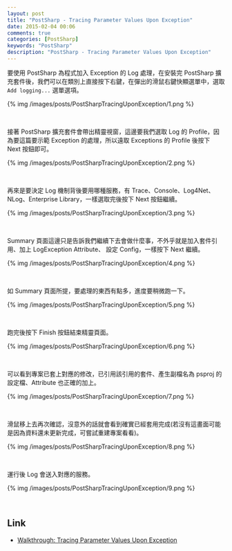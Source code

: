 ```yaml
---
layout: post
title: "PostSharp - Tracing Parameter Values Upon Exception"
date: 2015-02-04 00:06
comments: true
categories: [PostSharp]
keywords: "PostSharp"
description: "PostSharp - Tracing Parameter Values Upon Exception"
---
```


要使用 PostSharp 為程式加入 Exception 的 Log 處理，在安裝完 PostSharp 擴充套件後，我們可以在類別上直接按下右鍵，在彈出的滑鼠右鍵快顯選單中，選取 `Add logging...` 選單選項。  

<!-- More -->

{% img /images/posts/PostSharpTracingUponException/1.png %}

<br/>


接著 PostSharp 擴充套件會帶出精靈視窗，這邊要我們選取 Log 的 Profile，因為要這篇要示範 Exception 的處理，所以遠取 Exceptions 的 Profile 後按下 Next 按鈕即可。  

{% img /images/posts/PostSharpTracingUponException/2.png %}

<br/>


再來是要決定 Log 機制背後要用哪種服務，有 Trace、Console、Log4Net、NLog、Enterprise Library，一樣選取完後按下 Next 按鈕繼續。  

{% img /images/posts/PostSharpTracingUponException/3.png %}

<br/>


Summary 頁面這邊只是告訴我們繼續下去會做什麼事，不外乎就是加入套件引用、加上 LogException Attribute、 設定 Config，一樣按下 Next 繼續。  

{% img /images/posts/PostSharpTracingUponException/4.png %}

<br/>


如 Summary 頁面所提，要處理的東西有點多，進度要稍微跑一下。  

{% img /images/posts/PostSharpTracingUponException/5.png %}

<br/>


跑完後按下 Finish 按鈕結束精靈頁面。

{% img /images/posts/PostSharpTracingUponException/6.png %}

<br/>


可以看到專案已套上對應的修改，已引用該引用的套件、產生副檔名為 psproj 的設定檔、Attribute 也正確的加上。  

{% img /images/posts/PostSharpTracingUponException/7.png %}

<br/>


滑鼠移上去再次確認，沒意外的話就會看到確實已經套用完成(若沒有這畫面可能是因為資料還未更新完成，可嘗試重建專案看看)。  

{% img /images/posts/PostSharpTracingUponException/8.png %}

<br/>


運行後 Log 會送入對應的服務。  

{% img /images/posts/PostSharpTracingUponException/9.png %}

<br/>


Link
----
* [Walkthrough: Tracing Parameter Values Upon Exception](http://doc.postsharp.net/exception-tracing)
